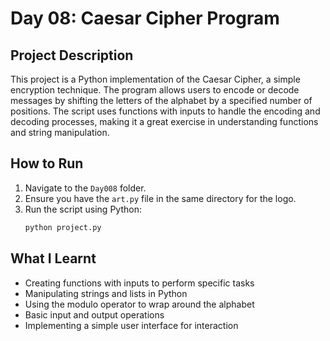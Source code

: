 # Day 08: Caesar Cipher Program

## Project Description

This project is a Python implementation of the Caesar Cipher, a simple encryption technique. The program allows users to encode or decode messages by shifting the letters of the alphabet by a specified number of positions. The script uses functions with inputs to handle the encoding and decoding processes, making it a great exercise in understanding functions and string manipulation.

## How to Run

1. Navigate to the `Day008` folder.
2. Ensure you have the `art.py` file in the same directory for the logo.
3. Run the script using Python:
   ```bash
   python project.py
   ```

## What I Learnt

- Creating functions with inputs to perform specific tasks
- Manipulating strings and lists in Python
- Using the modulo operator to wrap around the alphabet
- Basic input and output operations
- Implementing a simple user interface for interaction
